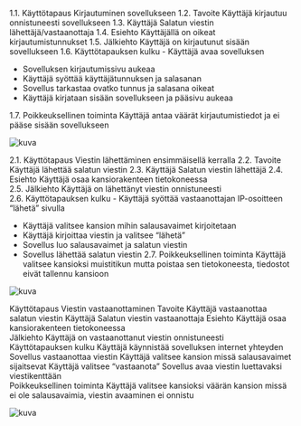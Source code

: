 1.1. Käyttötapaus	Kirjautuminen sovellukseen
1.2. Tavoite		Käyttäjä kirjautuu onnistuneesti sovellukseen
1.3. Käyttäjä		Salatun viestin lähettäjä/vastaanottaja
1.4. Esiehto		Käyttäjällä on oikeat kirjautumistunnukset
1.5. Jälkiehto		Käyttäjä on kirjautunut sisään sovellukseen
1.6. Käyttötapauksen kulku		- Käyttäjä avaa sovelluksen
- Sovelluksen kirjautumissivu aukeaa
- Käyttäjä syöttää käyttäjätunnuksen ja salasanan
- Sovellus tarkastaa ovatko tunnus ja salasana oikeat
- Käyttäjä kirjataan sisään sovellukseen ja pääsivu aukeaa

1.7. Poikkeuksellinen toiminta		Käyttäjä antaa väärät kirjautumistiedot ja ei pääse sisään
sovellukseen 	

![kuva](https://github.com/SimpeLe/Viestittely-kansio/assets/135036998/13a832c7-b98e-4301-896b-151e0b1f2085)



2.1. Käyttötapaus	Viestin lähettäminen ensimmäisellä kerralla
2.2. Tavoite		Käyttäjä lähettää salatun viestin
2.3. Käyttäjä		Salatun viestin lähettäjä
2.4. Esiehto		Käyttäjä osaa kansiorakenteen tietokoneessa		
2.5. Jälkiehto		Käyttäjä on lähettänyt viestin onnistuneesti	
2.6. Käyttötapauksen kulku - Käyttäjä syöttää vastaanottajan IP-osoitteen “lähetä” sivulla
- Käyttäjä valitsee kansion mihin salausavaimet kirjoitetaan
- Käyttäjä kirjoittaa viestin ja valitsee “lähetä”
- Sovellus luo salausavaimet ja salatun viestin
- Sovellus lähettää salatun viestin 
2.7. Poikkeuksellinen toiminta		Käyttäjä valitsee kansioksi muistitikun mutta poistaa sen
tietokoneesta, tiedostot eivät tallennu kansioon

![kuva](https://github.com/SimpeLe/Viestittely-kansio/assets/135036998/f4c31971-26cc-40da-8a46-4c39663d65d5)



Käyttötapaus 				Viestin vastaanottaminen
Tavoite					Käyttäjä vastaanottaa salatun viestin
Käyttäjä				Salatun viestin vastaanottaja
Esiehto					Käyttäjä osaa kansiorakenteen tietokoneessa		
Jälkiehto				Käyttäjä on vastaanottanut viestin onnistuneesti	
Käyttötapauksen kulku			Käyttäjä käynnistää sovelluksen internet yhteyden
Sovellus vastaanottaa viestin
Käyttäjä valitsee kansion missä salausavaimet sijaitsevat
Käyttäjä valitsee “vastaanota”
Sovellus avaa viestin luettavaksi viestikenttään					
Poikkeuksellinen toiminta		Käyttäjä valitsee kansioksi väärän kansion missä ei ole
salausavaimia, viestin avaaminen ei onnistu

![kuva](https://github.com/SimpeLe/Viestittely-kansio/assets/135036998/8d0d2980-94da-43dd-8666-4e946b8b1152)




